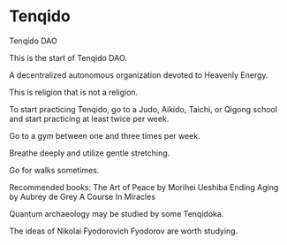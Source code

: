 # Tenqido
Tenqido DAO

This is the start of Tenqido DAO. 

A decentralized autonomous organization devoted to Heavenly Energy. 

This is religion that is not a religion.

To start practicing Tenqido, go to a Judo, Aikido, Taichi, or Qigong school and start practicing at least twice per week. 

Go to a gym between one and three times per week. 

Breathe deeply and utilize gentle stretching. 

Go for walks sometimes. 

Recommended books:
  The Art of Peace by Morihei Ueshiba
  Ending Aging by Aubrey de Grey 
  A Course In Miracles

Quantum archaeology may be studied by some Tenqidoka. 

The ideas of Nikolai Fyodorovich Fyodorov are worth studying. 
